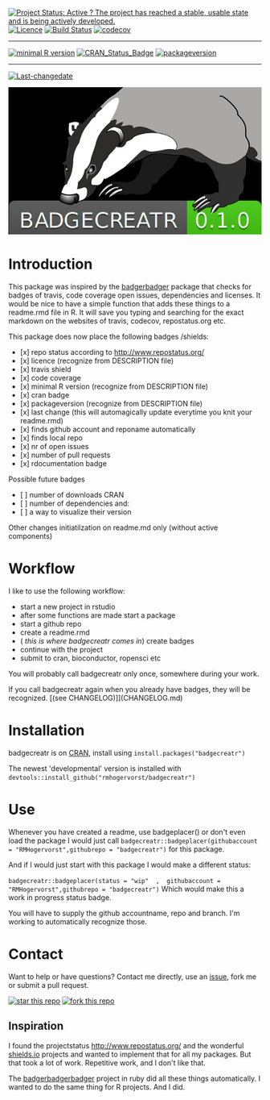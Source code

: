 [![Project Status: Active ? The project has reached a stable, usable state and is being actively developed.](http://www.repostatus.org/badges/latest/active.svg)](http://www.repostatus.org/#active) [![Licence](https://img.shields.io/badge/licence-GPL--3-blue.svg)](https://www.gnu.org/licenses/gpl-3.0.en.html) [![Build Status](https://travis-ci.org/RMHogervorst/badgecreatr.svg?branch=develop)](https://travis-ci.org/RMHogervorst/badgecreatr) [![codecov](https://codecov.io/gh/RMHogervorst/badgecreatr/branch/master/graph/badge.svg)](https://codecov.io/gh/RMHogervorst/badgecreatr)

------------------------------------------------------------------------

[![minimal R version](https://img.shields.io/badge/R%3E%3D-3.2.4-6666ff.svg)](https://cran.r-project.org/) [![CRAN\_Status\_Badge](http://www.r-pkg.org/badges/version/badgecreatr)](https://cran.r-project.org/package=badgecreatr) [![packageversion](https://img.shields.io/badge/Package%20version-0.1.0-orange.svg?style=flat-square)](commits/master)

------------------------------------------------------------------------

[![Last-changedate](https://img.shields.io/badge/last%20change-2017--04--13-yellowgreen.svg)](/commits/master)

<!-- README.md is generated from README.Rmd. Please edit that file -->
![badgeimage](badgecreatr4.jpg)

Introduction
============

This package was inspired by the [badgerbadger](https://github.com/badges/badgerbadgerbadger) package that checks for badges of travis, code coverage open issues, dependencies and licenses. It would be nice to have a simple function that adds these things to a readme.rmd file in R. It will save you typing and searching for the exact markdown on the websites of travis, codecov, repostatus.org etc.

This package does now place the following badges /shields:

-   \[x\] repo status according to <http://www.repostatus.org/>
-   \[x\] licence (recognize from DESCRIPTION file)
-   \[x\] travis shield
-   \[x\] code coverage
-   \[x\] minimal R version (recognize from DESCRIPTION file)
-   \[x\] cran badge
-   \[x\] packageversion (recognize from DESCRIPTION file)
-   \[x\] last change (this will automagically update everytime you knit your readme.rmd)
-   \[x\] finds github account and reponame automatically
-   \[x\] finds local repo
-   \[x\] nr of open issues
-   \[x\] number of pull requests
-   \[x\] rdocumentation badge

Possible future badges

-   \[ \] number of downloads CRAN
-   \[ \] number of dependencies and:
-   \[ \] a way to visualize their version

Other changes initiatilzation on readme.md only (without active components)

Workflow
========

I like to use the following workflow:

-   start a new project in rstudio
-   after some functions are made start a package
-   start a github repo
-   create a readme.rmd
-   ( *this is where badgecreatr comes in*) create badges
-   continue with the project
-   submit to cran, bioconductor, ropensci etc

You will probably call badgecreatr only once, somewhere during your work.

If you call badgecreatr again when you already have badges, they will be recognized. \[(see CHANGELOG)\]\](CHANGELOG.md)

Installation
============

badgecreatr is on [CRAN](https://cran.r-project.org/package=badgecreatr), install using `install.packages("badgecreatr")`

The newest 'developmental' version is installed with `devtools::install_github("rmhogervorst/badgecreatr")`

Use
===

Whenever you have created a readme, use badgeplacer() or don't even load the package I would just call `badgecreatr::badgeplacer(githubaccount = "RMHogervorst",githubrepo = "badgecreatr")` for this package.

And if I would just start with this package I would make a different status:

`badgecreatr::badgeplacer(status = "wip"  ,  githubaccount = "RMHogervorst",githubrepo = "badgecreatr")` Which would make this a work in progress status badge.

You will have to supply the github accountname, repo and branch. I'm working to automatically recognize those.

Contact
=======

Want to help or have questions?
Contact me directly, use an [issue](https://github.com/RMHogervorst/badgecreatr/issues), fork me or submit a pull request.

[![star this repo](http://githubbadges.com/star.svg?user=RMHogervorst&repo=badgecreatr&style=flat)](https://github.com/RMHogervorst/badgecreatr) [![fork this repo](http://githubbadges.com/fork.svg?user=RMHogervorst&repo=badgecreatr&style=flat)](https://github.com/RMHogervorst/badgecreatr/fork)

Inspiration
-----------

I found the projectstatus <http://www.repostatus.org/> and the wonderful [shields.io](shields.io) projects and wanted to implement that for all my packages. But that took a lot of work. Repetitive work, and I don't like that.

The [badgerbadgerbadger](http://sam.pikesley.org/projects/badger/) project in ruby did all these things automatically. I wanted to do the same thing for R projects. And I did.

